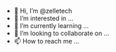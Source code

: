 - 👋 Hi, I’m @zelletech
- 👀 I’m interested in ...
- 🌱 I’m currently learning ...
- 💞️ I’m looking to collaborate on ...
- 📫 How to reach me ...

<!---
zelletech/zelletech is a ✨ special ✨ repository because its `README.md` (this file) appears on your GitHub profile.
You can click the Preview link to take a look at your changes.
--->
